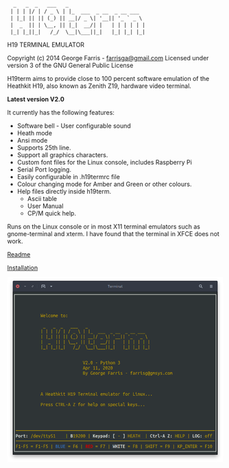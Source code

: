 
```
  _   _  _   ___   _
 | | | |/ | / _ \ | |_  ___  _ __  _ __ ___
 | |_| || || (_) || __|/ _ \| '__|| '_ ` _ \
 |  _  || | \__, || |_|  __/| |   | | | | | |
 |_| |_||_|   /_/  \__|\___||_|   |_| |_| |_|

```
 
 H19 TERMINAL EMULATOR
 
 Copyright (c) 2014 George Farris - farrisga@gmail.com
 Licensed under version 3 of the GNU General Public License
 
 H19term aims to provide close to 100 percent software emulation of the
 Heathkit H19, also known as Zenith Z19, hardware video terminal. 

 **Latest version V2.0**

 It currently has the following features:
 
   - Software bell - User configurable sound
   - Heath mode
   - Ansi mode
   - Supports 25th line.
   - Support all graphics characters.
   - Custom font files for the Linux console, includes Raspberry Pi
   - Serial Port logging.
   - Easily configurable in .h19termrc file
   - Colour changing mode for Amber and Green or other colours.
   - Help files directly inside h19term.
     - Ascii table
     - User Manual
     - CP/M quick help.
   
 Runs on the Linux console or in most X11 terminal emulators such as
 gnome-terminal and xterm.  I have found that the terminal in XFCE does
 not work.
 
 [Readme](https://github.com/horga83/h19term/h19-readme.txt)
 
 [Installation](https://github.com/horga83/h19term/INSTALLATION.txt)
 
![](h19term.png?raw=true)
